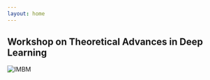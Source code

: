 ```yaml
---
layout: home
---
```


## Workshop on Theoretical Advances in Deep Learning  

![IMBM](http://imbm.org.tr/HSpin15/Bogazici_Aerial_View.jpg)